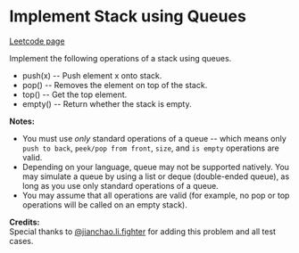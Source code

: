 # Implement Stack using Queues
[Leetcode page](https://leetcode.com/problems/implement-stack-using-queues/description)

Implement the following operations of a stack using queues.

  * push(x) -- Push element x onto stack. 
  * pop() -- Removes the element on top of the stack. 
  * top() -- Get the top element. 
  * empty() -- Return whether the stack is empty. 

**Notes:**  

  * You must use _only_ standard operations of a queue -- which means only `push to back`, `peek/pop from front`, `size`, and `is empty` operations are valid.
  * Depending on your language, queue may not be supported natively. You may simulate a queue by using a list or deque (double-ended queue), as long as you use only standard operations of a queue.
  * You may assume that all operations are valid (for example, no pop or top operations will be called on an empty stack).

**Credits:**  
Special thanks to
[@jianchao.li.fighter](https://leetcode.com/discuss/user/jianchao.li.fighter)
for adding this problem and all test cases.


